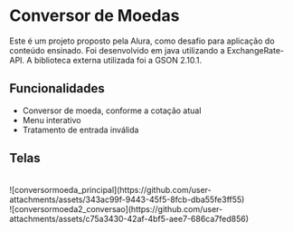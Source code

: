 <h1>Conversor de Moedas</h1>
Este é um projeto proposto pela Alura, como desafio para aplicação do conteúdo ensinado. Foi desenvolvido em java utilizando a ExchangeRate-API. A biblioteca externa utilizada foi a GSON 2.10.1.
<br>
<h2>Funcionalidades</h2>
<ul>
    <li>Conversor de moeda, conforme a cotação atual</li>
    <li>Menu interativo</li>
    <li>Tratamento de entrada inválida</li>
</ul>
<h2>Telas</h2>
<br>
![conversormoeda_principal](https://github.com/user-attachments/assets/343ac99f-9443-45f5-8fcb-dba55fe3ff55)
<br>
![conversormoeda2_conversao](https://github.com/user-attachments/assets/c75a3430-42af-4bf5-aee7-686ca7fed856)

